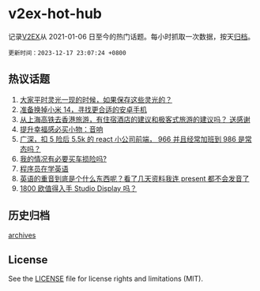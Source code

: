 # v2ex-hot-hub

 记录[V2EX](https://www.v2ex.com/)从 2021-01-06 日至今的热门话题。每小时抓取一次数据，按天[归档](archives)。

`更新时间：2023-12-17 23:07:24 +0800`

## 热议话题

1. [大家平时灵光一现的时候，如果保存这些灵光的？](https://www.v2ex.com/t/1001050)
1. [准备换掉小米 14，寻找更合适的安卓手机](https://www.v2ex.com/t/1001084)
1. [从上海高铁去香港旅游，有住宿酒店的建议和极客式旅游的建议吗？ 送感谢](https://www.v2ex.com/t/1001013)
1. [提升幸福感必买小物：音响](https://www.v2ex.com/t/1001025)
1. [广深，扣 5 险后 5.5k 的 react 小公司前端， 966 并且经常加班到 986 是常态吗？](https://www.v2ex.com/t/1001066)
1. [我的情况有必要买车损险吗?](https://www.v2ex.com/t/1001035)
1. [程序员在学英语](https://www.v2ex.com/t/1001042)
1. [英语的重音到底是个什么东西呢？看了几天资料我连 present 都不会发音了](https://www.v2ex.com/t/1001098)
1. [1800 欧值得入手 Studio Display 吗？](https://www.v2ex.com/t/1001030)

## 历史归档

[archives](archives)

## License

See the [LICENSE](LICENSE) file for license rights and limitations (MIT).
